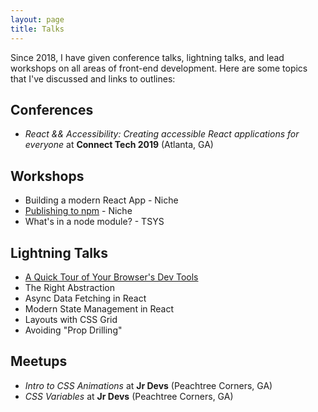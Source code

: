 ```yaml
---
layout: page
title: Talks
---
```


Since 2018, I have given conference talks, lightning talks, and lead workshops on all areas of front-end development. Here are some topics that I've discussed and links to outlines:

## Conferences

- _React && Accessibility: Creating accessible React applications for everyone_ at **Connect Tech 2019** (Atlanta, GA)

## Workshops

- Building a modern React App - Niche
- [Publishing to npm](./outlines/publishing-to-npm) - Niche
- What's in a node module? - TSYS

## Lightning Talks

- [A Quick Tour of Your Browser's Dev Tools](./outlines/tour-browser-dev-tools)
- The Right Abstraction
- Async Data Fetching in React
- Modern State Management in React
- Layouts with CSS Grid
- Avoiding "Prop Drilling"

## Meetups

- _Intro to CSS Animations_ at **Jr Devs** (Peachtree Corners, GA)
- _CSS Variables_ at **Jr Devs** (Peachtree Corners, GA)
